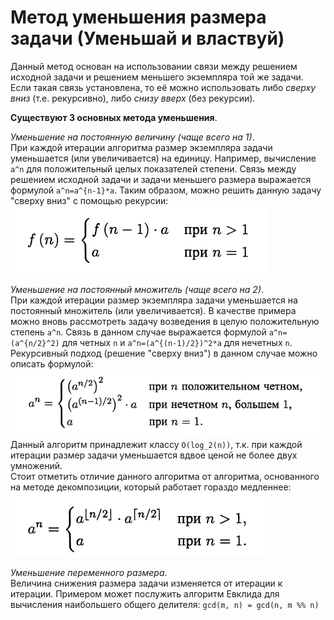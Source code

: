 # Метод уменьшения размера задачи (Уменьшай и властвуй)

Данный метод основан на
использовании связи между решением исходной задачи
 и решением меньшего экземпляра той же задачи. Если такая связь установлена, то
её можно использовать либо *сверху вниз* (т.е. рекурсивно), либо *снизу вверх* (без рекурсии).

**Существуют 3 основных метода уменьшения**.  

*Уменьшение на постоянную величину (чаще всего на 1)*.  
При каждой итерации алгоритма размер экземпляра задачи уменьшается (или увеличивается) на единицу. Например, вычисление 
`a^n` для положительный целых показателей степени. Связь между решением исходной задачи и задачи меньшего размера выражается формулой `a^n=a^{n-1}*a`. 
Таким образом, можно решить данную задачу "сверху вниз" с помощью рекурсии:  
![img.png](img.png)

*Уменьшение на постоянный множитель (чаще всего на 2)*.  
При каждой итерации размер экземпляра задачи уменьшается на постоянный множитель (или увеличивается). В качестве примера можно вновь рассмотреть задачу возведения в целую положительную степень `a^n`.
Связь в данном случае выражается формулой `a^n=(a^{n/2}^2)` для четных `n` и `a^n=(a^{(n-1)/2})^2*a` для нечетных `n`.
Рекурсивный подход (решение "сверху вниз") в данном случае можно описать формулой:  
![img_1.png](img_1.png)
Данный алгоритм принадлежит классу `O(log_2(n))`, т.к. при каждой итерации размер задачи уменьшается вдвое ценой не более двух умножений.  
Стоит отметить отличие данного алгоритма от алгоритма, основанного на методе декомпозиции, который работает гораздо медленнее:  
![img_2.png](img_2.png)


*Уменьшение переменного размера*.  
Величина снижения размера задачи изменяется от итерации к итерации. Примером может послужить алгоритм Евклида для вычисления наибольшего общего делителя:
`gcd(m, n) = gcd(n, m %% n)`